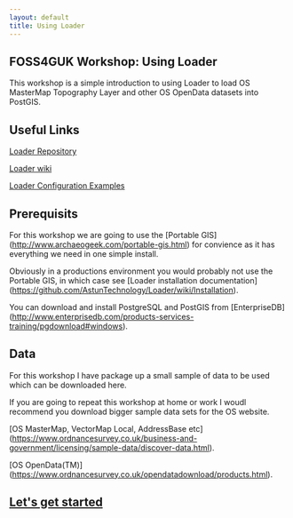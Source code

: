 ```yaml
--- 
layout: default
title: Using Loader
--- 
```


## FOSS4GUK Workshop: Using Loader ##
This workshop is a simple introduction to using Loader to load OS MasterMap Topography Layer and other OS OpenData datasets into PostGIS.

## Useful Links ##
[Loader Repository](https://github.com/AstunTechnology/Loader)

[Loader wiki](https://github.com/AstunTechnology/Loader/wiki)

[Loader Configuration Examples](https://github.com/AstunTechnology/Loader/wiki/Configuration-examples)


## Prerequisits ##
For this workshop we are going to use the [Portable GIS] (http://www.archaeogeek.com/portable-gis.html) for convience as it has everything we need in one simple install.

Obviously in a productions environment you would probably not use the Portable GIS, in which case see [Loader installation documentation] (https://github.com/AstunTechnology/Loader/wiki/Installation).

You can download and install PostgreSQL and PostGIS from [EnterpriseDB] (http://www.enterprisedb.com/products-services-training/pgdownload#windows).

## Data ##
For this workshop I have package up a small sample of data to be used which can be downloaded here.

If you are going to repeat this workshop at home or work I woudl recommend you download bigger sample data sets for the OS website.

[OS MasterMap, VectorMap Local, AddressBase etc] (https://www.ordnancesurvey.co.uk/business-and-government/licensing/sample-data/discover-data.html).

[OS OpenData(TM)] (https://www.ordnancesurvey.co.uk/opendatadownload/products.html).

## [Let's get started](http://aileenh.github.io/lets-get-started.html) ##
